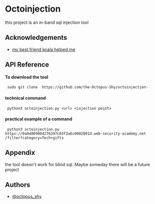 
# Octoinjection 

this project is an in-band sql injection tool

## Acknowledgements

 - [my best friend koala helped me](https://github.com/Scripts-Python/)

## API Reference

#### To download the tool

```http
 sudo git clone  https://github.com/the-Octopus-Shy/octoinjection-
```

#### technical command

```http
 python3 octoinjection.py <url> <injection point> 

```


#### practical example of a command

```http
 python3 octoinjection.py https://0a04009804276397c03f2a6c0082001d.web-security-academy.net   /filter?category=Tech+gifts
```






## Appendix

the tool doesn't work for blind sql. Maybe someday there will be a future project


## Authors

- [@octopus_shy](https://github.com/the-Octopus-Shy/)

